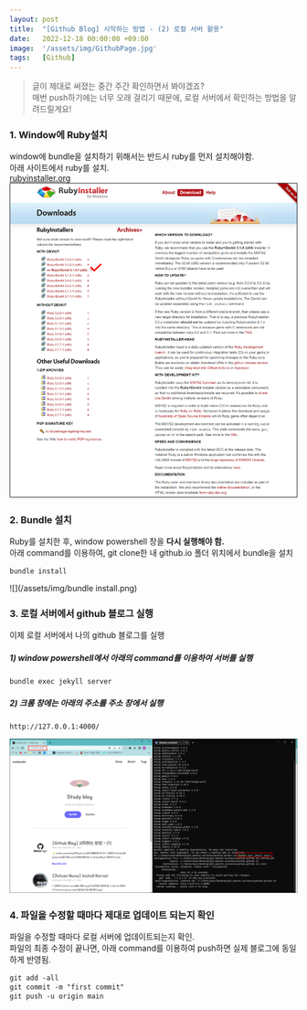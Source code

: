 ```yaml
---
layout: post
title:  "[Github Blog] 시작하는 방법 - (2) 로컬 서버 활용"
date:   2022-12-18 00:00:00 +09:00
image:  '/assets/img/GithubPage.jpg'
tags:   [Github]
---
```


> 글이 제대로 써졌는 중간 주간 확인하면서 봐야겠죠?  
  매번 push하기에는 너무 오래 걸리기 때문에, 로컬 서버에서 확인하는 방법을 알려드릴게요!

### **1. Window에 Ruby설치**
window에 bundle을 설치하기 위해서는 반드시 ruby를 먼저 설치해야함.  
아래 사이트에서 ruby를 설치.  
[rubyinstaller.org](https://rubyinstaller.org/downloads/)
![](/assets/img/ruby.png)


### **2. Bundle 설치**
Ruby를 설치한 후, window powershell 창을 **다시 실행해야 함.**  
아래 command를 이용하여, git clone한 내 github.io 폴더 위치에서 bundle을 설치
```shell
bundle install
```
![](/assets/img/bundle install.png)


### **3. 로컬 서버에서 github 블로그 실행**
이제 로컬 서버에서 나의 github 블로그를 실행
##### 1) window powershell에서 아래의 command를 이용하여 서버를 실행
```shell
bundle exec jekyll server
```
##### 2) 크롬 창에는 아래의 주소를 주소 창에서 실행
```shell
http://127.0.0.1:4000/
```
![](/assets/img/localserver.png)


### **4. 파일을 수정할 때마다 제대로 업데이트 되는지 확인**
파일을 수정할 때마다 로컬 서버에 업데이트되는지 확인.  
파일의 최종 수정이 끝나면, 아래 command를 이용하여 push하면 실제 블로그에 동일하게 반영됨.
```shell
git add -all
git commit -m "first commit"
git push -u origin main
```

